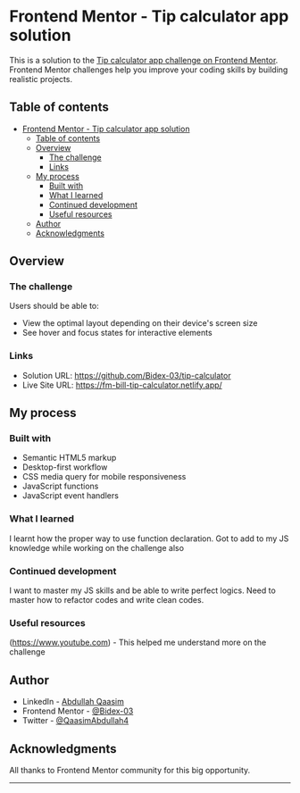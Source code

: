 # Frontend Mentor - Tip calculator app solution

This is a solution to the [Tip calculator app challenge on Frontend Mentor](https://www.frontendmentor.io/challenges/tip-calculator-app-ugJNGbJUX). Frontend Mentor challenges help you improve your coding skills by building realistic projects. 

## Table of contents

- [Frontend Mentor - Tip calculator app solution](#frontend-mentor---tip-calculator-app-solution)
  - [Table of contents](#table-of-contents)
  - [Overview](#overview)
    - [The challenge](#the-challenge)
    - [Links](#links)
  - [My process](#my-process)
    - [Built with](#built-with)
    - [What I learned](#what-i-learned)
    - [Continued development](#continued-development)
    - [Useful resources](#useful-resources)
  - [Author](#author)
  - [Acknowledgments](#acknowledgments)

## Overview

### The challenge

Users should be able to:

- View the optimal layout depending on their device's screen size
- See hover and focus states for interactive elements

### Links

- Solution URL: https://github.com/Bidex-03/tip-calculator
- Live Site URL: https://fm-bill-tip-calculator.netlify.app/

## My process

### Built with

- Semantic HTML5 markup
- Desktop-first workflow
- CSS media query for mobile responsiveness
- JavaScript functions
- JavaScript event handlers

### What I learned

I learnt how the proper way to use function declaration. Got to add to my JS knowledge while working on the challenge also

### Continued development

I want to master my JS skills and be able to write perfect logics. Need to master how to refactor codes and write clean codes.

### Useful resources

(https://www.youtube.com) - This helped me understand
more on the challenge

## Author

- LinkedIn - [Abdullah Qaasim](https://www.linkedin.com/in/abdullah-qaasim-51b171226?lipi=urn%3Ali%3Apage%3Ad_flagship3_profile_view_base_contact_details%3BN2C4nqpIQt6PtijGCdwv1A%3D%3D)
- Frontend Mentor - [@Bidex-03](https://www.frontendmentor.io/profile/Bidex-03)
- Twitter - [@QaasimAbdullah4](https://www.twitter.com/QaasimAbdullah4)

## Acknowledgments

All thanks to Frontend Mentor community for this big opportunity.
****